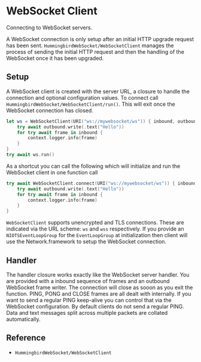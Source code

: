 # WebSocket Client

Connecting to WebSocket servers.

A WebSocket connection is only setup after an initial HTTP upgrade request has been sent. ``HummingbirdWebSocket/WebSocketClient`` manages the process of sending the initial HTTP request and then the handling of the WebSocket once it has been upgraded.

## Setup

A WebSocket client is created with the server URL, a closure to handle the connection and optional configuration values. To connect call ``HummingbirdWebSocket/WebSocketClient/run()``. This will exit once the WebSocket connection has closed.

```swift
let ws = WebSocketClient(URI("ws://mywebsocket/ws")) { inbound, outbound, context in
    try await outbound.write(.text("Hello"))
    for try await frame in inbound {
        context.logger.info(frame)
    }
}
try await ws.run()
```

As a shortcut you can call the following which will initialize and run the WebSocket client in one function call

```swift
try await WebSocketClient.connect(URI("ws://mywebsocket/ws")) { inbound, outbound, context in
    try await outbound.write(.text("Hello"))
    for try await frame in inbound {
        context.logger.info(frame)
    }
}
```

`WebSocketClient` supports unencrypted and TLS connections. These are indicated via the URL scheme: `ws` and `wss` respectively. If you provide an `NIOTSEventLoopGroup` for the `EventLoopGroup` at initialization then client will use the Network.framework to setup the WebSocket connection. 

## Handler

The handler closure works exactly like the WebSocket server handler. You are provided with a inbound sequence of frames and an outbound WebSocket frame writer. The connection will close as sooon as you exit the function. PING, PONG and CLOSE frames are all dealt with internally. If you want to send a regular PING keep-alive you can control that via the WebSocket configuration. By default clients do not send a regular PING. Data and text messages split across multiple packets are collated automatically. 

## Reference

- ``HummingbirdWebSocket/WebSocketClient``
